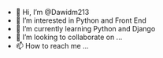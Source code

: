 - 👋 Hi, I’m @Dawidm213
- 👀 I’m interested in Python and Front End
- 🌱 I’m currently learning Python and Django
- 💞️ I’m looking to collaborate on ...
- 📫 How to reach me ...

<!---
Dawidm213/Dawidm213 is a ✨ special ✨ repository because its `README.md` (this file) appears on your GitHub profile.
You can click the Preview link to take a look at your changes.
--->
